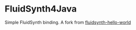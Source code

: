 # FluidSynth4Java
Simple FluidSynth binding. A fork from [ fluidsynth-hello-world](https://github.com/HectorRicardo/fluidsynth-hello-world)
